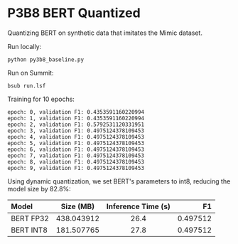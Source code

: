 # P3B8 BERT Quantized

Quantizing BERT on synthetic data that imitates the Mimic dataset.

Run locally:

```
python py3b8_baseline.py
```

Run on Summit:

```
bsub run.lsf
```

Training for 10 epochs:

```
epoch: 0, validation F1: 0.4353591160220994
epoch: 1, validation F1: 0.4353591160220994
epoch: 2, validation F1: 0.5792531120331951
epoch: 3, validation F1: 0.4975124378109453
epoch: 4, validation F1: 0.4975124378109453
epoch: 5, validation F1: 0.4975124378109453
epoch: 6, validation F1: 0.4975124378109453
epoch: 7, validation F1: 0.4975124378109453
epoch: 8, validation F1: 0.4975124378109453
epoch: 9, validation F1: 0.4975124378109453
```

Using dynamic quantization, we set BERT's parameters to int8,
reducing the model size by 82.8%:

|      Model     |   Size (MB)  |  Inference Time (s) |     F1      |
| :------------- | :----------: |  :----------------: | ----------: |
|  BERT FP32     |  438.043912  |        26.4         |   0.497512  |
|  BERT INT8     |  181.507765  |        27.8         |   0.497512  |

